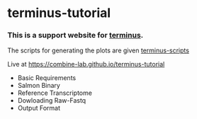 # terminus-tutorial
### This is a support website for [terminus](https://github.com/COMBINE-lab/Terminus/).

The scripts for generating the plots are given [terminus-scripts](https://github.com/COMBINE-lab/terminus-paper-scripts/tree/master/notebook)

Live at https://combine-lab.github.io/terminus-tutorial

* Basic Requirements
* Salmon Binary
* Reference Transcriptome
* Dowloading Raw-Fastq
* Output Format
